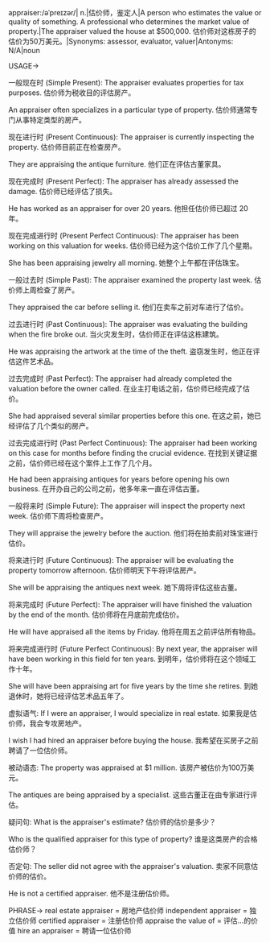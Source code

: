 appraiser:/əˈpreɪzər/| n.|估价师，鉴定人|A person who estimates the value or quality of something.  A professional who determines the market value of property.|The appraiser valued the house at $500,000. 估价师对这栋房子的估价为50万美元。|Synonyms: assessor, evaluator, valuer|Antonyms:  N/A|noun

USAGE->

一般现在时 (Simple Present):
The appraiser evaluates properties for tax purposes.  估价师为税收目的评估房产。

An appraiser often specializes in a particular type of property. 估价师通常专门从事特定类型的房产。


现在进行时 (Present Continuous):
The appraiser is currently inspecting the property. 估价师目前正在检查房产。

They are appraising the antique furniture. 他们正在评估古董家具。


现在完成时 (Present Perfect):
The appraiser has already assessed the damage.  估价师已经评估了损失。

He has worked as an appraiser for over 20 years. 他担任估价师已超过 20 年。


现在完成进行时 (Present Perfect Continuous):
The appraiser has been working on this valuation for weeks. 估价师已经为这个估价工作了几个星期。

She has been appraising jewelry all morning. 她整个上午都在评估珠宝。


一般过去时 (Simple Past):
The appraiser examined the property last week. 估价师上周检查了房产。

They appraised the car before selling it.  他们在卖车之前对车进行了估价。


过去进行时 (Past Continuous):
The appraiser was evaluating the building when the fire broke out. 当火灾发生时，估价师正在评估这栋建筑。

He was appraising the artwork at the time of the theft.  盗窃发生时，他正在评估这件艺术品。


过去完成时 (Past Perfect):
The appraiser had already completed the valuation before the owner called. 在业主打电话之前，估价师已经完成了估价。

She had appraised several similar properties before this one. 在这之前，她已经评估了几个类似的房产。


过去完成进行时 (Past Perfect Continuous):
The appraiser had been working on this case for months before finding the crucial evidence.  在找到关键证据之前，估价师已经在这个案件上工作了几个月。

He had been appraising antiques for years before opening his own business.  在开办自己的公司之前，他多年来一直在评估古董。


一般将来时 (Simple Future):
The appraiser will inspect the property next week. 估价师下周将检查房产。

They will appraise the jewelry before the auction.  他们将在拍卖前对珠宝进行估价。


将来进行时 (Future Continuous):
The appraiser will be evaluating the property tomorrow afternoon. 估价师明天下午将评估房产。

She will be appraising the antiques next week.  她下周将评估这些古董。


将来完成时 (Future Perfect):
The appraiser will have finished the valuation by the end of the month. 估价师将在月底前完成估价。

He will have appraised all the items by Friday.  他将在周五之前评估所有物品。


将来完成进行时 (Future Perfect Continuous):
By next year, the appraiser will have been working in this field for ten years. 到明年，估价师将在这个领域工作十年。

She will have been appraising art for five years by the time she retires.  到她退休时，她将已经评估艺术品五年了。


虚拟语气:
If I were an appraiser, I would specialize in real estate. 如果我是估价师，我会专攻房地产。

I wish I had hired an appraiser before buying the house.  我希望在买房子之前聘请了一位估价师。


被动语态:
The property was appraised at $1 million. 该房产被估价为100万美元。

The antiques are being appraised by a specialist.  这些古董正在由专家进行评估。


疑问句:
What is the appraiser's estimate? 估价师的估价是多少？

Who is the qualified appraiser for this type of property?  谁是这类房产的合格估价师？


否定句:
The seller did not agree with the appraiser's valuation. 卖家不同意估价师的估价。

He is not a certified appraiser.  他不是注册估价师。


PHRASE->
real estate appraiser = 房地产估价师
independent appraiser = 独立估价师
certified appraiser = 注册估价师
appraise the value of = 评估…的价值
hire an appraiser = 聘请一位估价师
